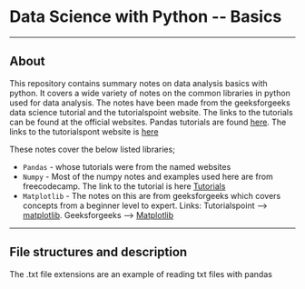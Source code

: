 # Data Science with Python -- Basics
***
## About
This repository contains summary notes on data analysis basics with python. It covers a wide variety of notes on the common libraries in python used for data analysis. The notes have been made from the geeksforgeeks data science tutorial and the tutorialspoint website. The links to the tutorials can be found at the official websites. Pandas tutorials are found <a href = "https://www.geeksforgeeks.org/pandas-tutorial/" target = "_blank">here</a>. The links to the tutorialspont website is <a href ="https://www.tutorialspoint.com/python_pandas/index.htm" target = "_blank" >here</a>

These notes cover the below listed libraries;
* `Pandas` - whose tutorials were from the named websites
* `Numpy` - Most of the numpy notes and examples used here are from freecodecamp. The link to the tutorial is here <a href = "https://www.freecodecamp.org/learn/data-analysis-with-python/" target = "_blank"> Tutorials</a>
* `Matplotlib` - The notes on this are from geeksforgeeks which covers concepts from a beginner level to expert. Links: Tutorialspoint --> <a href="https://www.w3schools.com/python/matplotlib_intro.asp" target = "_target">matplotlib</a>. Geeksforgeeks --> <a href = "https://www.geeksforgeeks.org/matplotlib-tutorial/">Matplotlib</a>
***

## File structures and description
The .txt file extensions are an example of reading txt files with pandas
